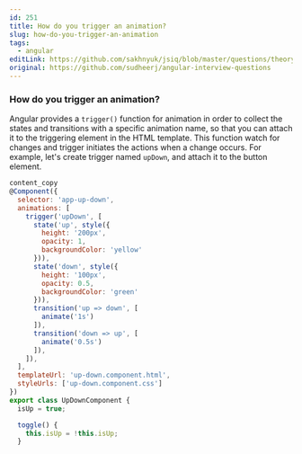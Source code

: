 ```yaml
---
id: 251
title: How do you trigger an animation?
slug: how-do-you-trigger-an-animation
tags:
  - angular
editLink: https://github.com/sakhnyuk/jsiq/blob/master/questions/theory/angular/251.md
original: https://github.com/sudheerj/angular-interview-questions
---
```


### How do you trigger an animation?

Angular provides a `trigger()` function for animation in order to collect the states and transitions with a specific animation name, so that you can attach it to the triggering element in the HTML template. This function watch for changes and trigger initiates the actions when a change occurs. For example, let's create trigger named `upDown`, and attach it to the button element.

```js
content_copy
@Component({
  selector: 'app-up-down',
  animations: [
    trigger('upDown', [
      state('up', style({
        height: '200px',
        opacity: 1,
        backgroundColor: 'yellow'
      })),
      state('down', style({
        height: '100px',
        opacity: 0.5,
        backgroundColor: 'green'
      })),
      transition('up => down', [
        animate('1s')
      ]),
      transition('down => up', [
        animate('0.5s')
      ]),
    ]),
  ],
  templateUrl: 'up-down.component.html',
  styleUrls: ['up-down.component.css']
})
export class UpDownComponent {
  isUp = true;

  toggle() {
    this.isUp = !this.isUp;
  }

```
